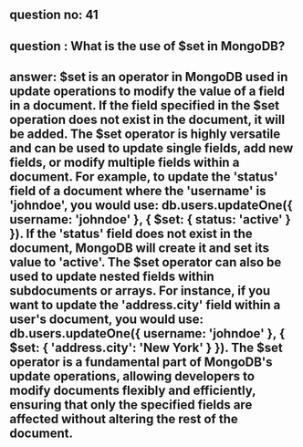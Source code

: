 
## question no: 41

## question : What is the use of $set in MongoDB?

## answer: $set is an operator in MongoDB used in update operations to modify the value of a field in a document. If the field specified in the $set operation does not exist in the document, it will be added. The $set operator is highly versatile and can be used to update single fields, add new fields, or modify multiple fields within a document. For example, to update the 'status' field of a document where the 'username' is 'johndoe', you would use: db.users.updateOne({ username: 'johndoe' }, { $set: { status: 'active' } }). If the 'status' field does not exist in the document, MongoDB will create it and set its value to 'active'. The $set operator can also be used to update nested fields within subdocuments or arrays. For instance, if you want to update the 'address.city' field within a user's document, you would use: db.users.updateOne({ username: 'johndoe' }, { $set: { 'address.city': 'New York' } }). The $set operator is a fundamental part of MongoDB's update operations, allowing developers to modify documents flexibly and efficiently, ensuring that only the specified fields are affected without altering the rest of the document.
      
